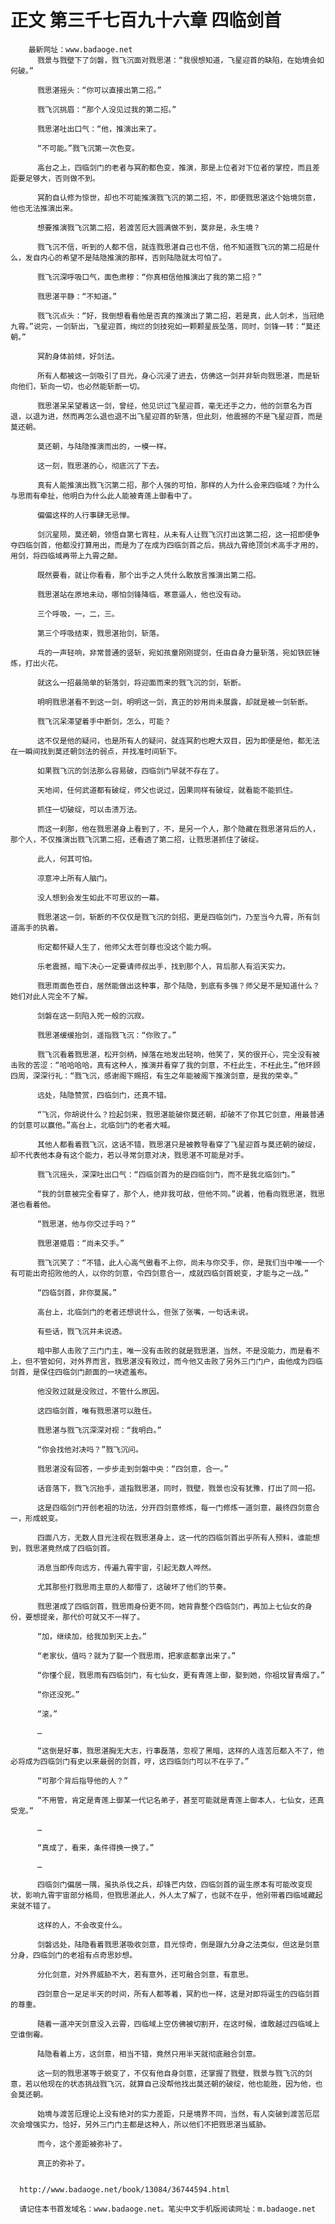 # 正文 第三千七百九十六章 四临剑首
        最新网址：www.badaoge.net
          戮景与戮壁下了剑磐，戮飞沉面对戮思湛：“我很想知道，飞星迎首的缺陷，在始境会如何破。”
      
          戮思湛摇头：“你可以直接出第二招。”
      
          戮飞沉挑眉：“那个人没见过我的第二招。”
      
          戮思湛吐出口气：“他，推演出来了。
      
          “不可能。”戮飞沉第一次色变。
      
          高台之上，四临剑门的老者与冥酌都色变，推演，那是上位者对下位者的掌控，而且差距要足够大，否则做不到。
      
          冥酌自认修为惊世，却也不可能推演戮飞沉的第二招，不，即便戮思湛这个始境剑意，他也无法推演出来。
      
          想要推演戮飞沉第二招，若渡苦厄大圆满做不到，莫非是，永生境？
      
          戮飞沉不信，听到的人都不信，就连戮思湛自己也不信，他不知道戮飞沉的第二招是什么，发自内心的希望不是陆隐推演的那样，否则陆隐就太可怕了。
      
          戮飞沉深呼吸口气，面色肃穆：“你真相信他推演出了我的第二招？”
      
          戮思湛平静：“不知道。”
      
          戮飞沉点头：“好，我倒想看看他是否真的推演出了第二招，若是真，此人剑术，当冠绝九霄。”说完，一剑斩出，飞星迎首，绚烂的剑技宛如一颗颗星辰坠落，同时，剑锋一转：“莫还朝。”
      
          冥酌身体前倾，好剑法。
      
          所有人都被这一剑吸引了目光，身心沉浸了进去，仿佛这一剑并非斩向戮思湛，而是斩向他们，斩向一切，也必然能斩断一切。
      
          戮思湛呆呆望着这一剑，曾经，他见识过飞星迎首，毫无还手之力，他的剑意名为百退，以退为进，然而再怎么退也退不出飞星迎首的斩落，但此刻，他震撼的不是飞星迎首，而是莫还朝。
      
          莫还朝，与陆隐推演而出的，一模一样。
      
          这一刻，戮思湛的心，彻底沉了下去。
      
          真有人能推演出戮飞沉第二招，那个人强的可怕，那样的人为什么会来四临域？为什么与思雨有牵扯，他明白为什么此人能被青莲上御看中了。
      
          偏偏这样的人行事肆无忌惮。
      
          剑沉星陨，莫还朝，领悟自第七宵柱，从未有人让戮飞沉打出这第二招，这一招即便争夺四临剑首，他都没打算用出，而是为了在成为四临剑首之后，挑战九霄绝顶剑术高手才用的，用剑，将四临域再带上九霄之颠。
      
          既然要看，就让你看看，那个出手之人凭什么敢放言推演出第二招。
      
          戮思湛站在原地未动，哪怕剑锋降临，寒意逼人，他也没有动。
      
          三个呼吸，一，二，三。
      
          第三个呼吸结束，戮思湛抬剑，斩落。
      
          乓的一声轻响，非常普通的竖斩，宛如孩童刚刚提剑，任由自身力量斩落，宛如铁匠锤炼，打出火花。
      
          就这么一招最简单的斩落剑，将迎面而来的戮飞沉的剑，斩断。
      
          明明戮思湛看不到这一剑，明明这一剑，真正的妙用尚未展露，却就是被一剑斩断。
      
          戮飞沉呆滞望着手中断剑，怎么，可能？
      
          这不仅是他的疑问，也是所有人的疑问，就连冥酌也瞪大双目，因为即便是他，都无法在一瞬间找到莫还朝剑法的弱点，并找准时间斩下。
      
          如果戮飞沉的剑法那么容易破，四临剑门早就不存在了。
      
          天地间，任何武道都有破绽，师父也说过，因果同样有破绽，就看能不能抓住。
      
          抓住一切破绽，可以击溃万法。
      
          而这一刹那，他在戮思湛身上看到了，不，是另一个人，那个隐藏在戮思湛背后的人，那个人，不仅推演出戮飞沉第二招，还看透了第二招，让戮思湛抓住了破绽。
      
          此人，何其可怕。
      
          凉意冲上所有人脑门。
      
          没人想到会发生如此不可思议的一幕。
      
          戮思湛这一剑，斩断的不仅仅是戮飞沉的剑招，更是四临剑门，乃至当今九霄，所有剑道高手的执着。
      
          衔定都怀疑人生了，他师父太苍剑尊也没这个能力啊。
      
          乐老震撼，暗下决心一定要请师叔出手，找到那个人，背后那人有滔天实力。
      
          戮思雨面色苍白，居然能做出这种事，那个陆隐，到底有多强？师父是不是知道什么？她们对此人完全不了解。
      
          剑磐在这一刻陷入死一般的沉寂。
      
          戮思湛缓缓抬剑，遥指戮飞沉：“你败了。”
      
          戮飞沉看着戮思湛，松开剑柄，掉落在地发出轻响，他笑了，笑的很开心，完全没有被击败的苦涩：“哈哈哈哈，真有这种人，推演并看穿了我的剑意，不枉此生，不枉此生。”他环顾四周，深深行礼：“戮飞沉，感谢阁下赐招，有生之年能被阁下推演剑意，是我的荣幸。”
      
          远处，陆隐赞赏，四临剑门，还真不错。
      
          “飞沉，你胡说什么？捡起剑来，戮思湛能破你莫还朝，却破不了你其它剑意，用最普通的剑意可以赢他。”高台上，北临剑门的老者大喊。
      
          其他人都看着戮飞沉，这话不错，戮思湛只是被教导看穿了飞星迎首与莫还朝的破绽，却不代表他本身有这个能力，若以寻常剑意对决，戮思湛不可能是对手。
      
          戮飞沉摇头，深深吐出口气：“四临剑首为的是四临剑门，而不是我北临剑门。”
      
          “我的剑意被完全看穿了，那个人，绝非我可敌，但他不同。”说着，他看向戮思湛，戮思湛也看着他。
      
          “戮思湛，他与你交过手吗？”
      
          戮思湛蹙眉：“尚未交手。”
      
          戮飞沉笑了：“不错，此人心高气傲看不上你，尚未与你交手，你，是我们当中唯一一个有可能出奇招败他的人，以你的剑意，令四剑意合一，成就四临剑首蜕变，才能与之一战。”
      
          “四临剑首，非你莫属。”
      
          高台上，北临剑门的老者还想说什么，但张了张嘴，一句话未说。
      
          有些话，戮飞沉并未说透。
      
          暗中那人击败了三门门主，唯一没有击败的就是戮思湛，当然，不是没能力，而是看不上，但不管如何，对外界而言，戮思湛没有败过，而今他又击败了另外三门门户，由他成为四临剑首，是保住四临剑门颜面的一块遮羞布。
      
          他没败过就是没败过，不管什么原因。
      
          这四临剑首，唯有戮思湛可以胜任。
      
          戮思湛与戮飞沉深深对视：“我明白。”
      
          “你会找他对决吗？”戮飞沉问。
      
          戮思湛没有回答，一步步走到剑磐中央：“四剑意，合一。”
      
          话音落下，戮飞沉抬手，遥指戮思湛，同时，戮壁，戮景也没有犹豫，打出了同一招。
      
          这是四临剑门开创老祖的功法，分开四剑意修炼，每一门修炼一道剑意，最终四剑意合一，形成蜕变。
      
          四面八方，无数人目光注视在戮思湛身上，这一代的四临剑首出乎所有人预料，谁能想到，戮思湛竟然成了四临剑首。
      
          消息当即传向远方，传遍九霄宇宙，引起无数人哗然。
      
          尤其那些打戮思雨主意的人都懵了，这破坏了他们的节奏。
      
          戮思湛成了四临剑首，戮思雨身份更不同，她背靠整个四临剑门，再加上七仙女的身份，要想提亲，那代价可就又不一样了。
      
          “加，继续加，给我加到天上去。”
      
          “老家伙，值吗？就为了娶一个戮思雨，把家底都拿出来了。”
      
          “你懂个屁，戮思雨有四临剑门，有七仙女，更有青莲上御，娶到她，你祖坟冒青烟了。”
      
          “你还没死。”
      
          “滚。”
      
          …
      
          “这倒是好事，戮思湛胸无大志，行事磊落，忽视了黑暗，这样的人连苦厄都入不了，他必将成为四临剑门有史以来最弱的剑首，哼，这四临剑门可以不在乎了。”
      
          “可那个背后指导他的人？”
      
          “不用管，肯定是青莲上御某一代记名弟子，甚至可能就是青莲上御本人，七仙女，还真受宠。”
      
          …
      
          “真成了，看来，条件得换一换了。”
      
          …
      
          四临剑门偏居一隅，虽执杀伐之兵，却锋芒内敛，四临剑首的诞生原本有可能改变现状，影响九霄宇宙部分格局，但戮思湛此人，外人太了解了，也就不在乎，他别带着四临域藏起来就不错了。
      
          这样的人，不会改变什么。
      
          剑磐远处，陆隐看着戮思湛吸收剑意，目光惊奇，倒是跟九分身之法类似，但这是剑意分身，四临剑门的老祖有点奇思妙想。
      
          分化剑意，对外界威胁不大，若有意外，还可融合剑意，有意思。
      
          四剑意合一足足半天的时间，所有人都等着，冥酌也一样，这是对即将诞生的四临剑首的尊重。
      
          随着一道冲天剑意没入云霄，四临域上空仿佛被切割开，在这时候，谁敢越过四临域上空谁倒霉。
      
          陆隐看着上方，这剑意，相当不错，竟然只用半天就彻底融合剑意。
      
          这一刻的戮思湛等于蜕变了，不仅有他自身剑意，还掌握了戮壁，戮景与戮飞沉的剑意，若以他现在的状态挑战戮飞沉，就算自己没帮他找出莫还朝的破绽，他也能胜，因为他，也会莫还朝。
      
          始境与渡苦厄理论上没有绝对的实力差距，只是境界不同，当然，有人突破到渡苦厄层次会增强实力，恰好，另外三门门主都是这种人，所以他们不把戮思湛当威胁。
      
          而今，这个差距被弥补了。
      
          真正的弥补了。
      
      
      http://www.badaoge.net/book/13084/36744594.html
      
      请记住本书首发域名：www.badaoge.net。笔尖中文手机版阅读网址：m.badaoge.net